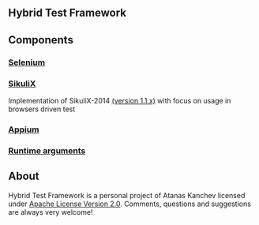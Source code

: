 **Hybrid Test Framework**
--------------------------------------
## Components ##

### [Selenium](docs/Selenium.md) ###

### [SikuliX](docs/SikuliX.md) ###
Implementation of SikuliX-2014 [(version 1.1.x)](https://github.com/RaiMan/SikuliX-2014) with focus on usage in browsers driven test

### [Appium](docs/Appium.md) ###

### [Runtime arguments](docs/Arguments.md) ###

## About ##
Hybrid Test Framework is a personal project of Atanas Kanchev licensed under [Apache License Version 2.0](LICENSE.md). 
Comments, questions and suggestions are always very welcome!
